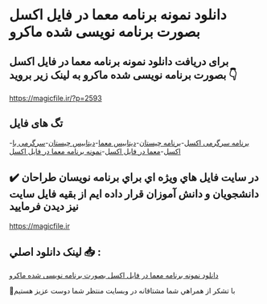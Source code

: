 # دانلود نمونه برنامه معما در فایل اکسل بصورت برنامه نویسی شده ماکرو

## برای دریافت دانلود نمونه برنامه معما در فایل اکسل بصورت برنامه نویسی شده ماکرو به لینک زیر بروید 👇

https://magicfile.ir/?p=2593

## تگ های فایل

-[برنامه سرگرمی اکسل](https://magicfile.ir/product/%d9%86%d9%85%d9%88%d9%86%d9%87-%d8%a8%d8%b1%d9%86%d8%a7%d9%85%d9%87-%d9%85%d8%b9%d9%85%d8%a7-%d8%af%d8%b1-%d9%81%d8%a7%db%8c%d9%84-%d8%a7%da%a9%d8%b3%d9%84/)-[برنامه چیستان](https://magicfile.ir/product/%d9%86%d9%85%d9%88%d9%86%d9%87-%d8%a8%d8%b1%d9%86%d8%a7%d9%85%d9%87-%d9%85%d8%b9%d9%85%d8%a7-%d8%af%d8%b1-%d9%81%d8%a7%db%8c%d9%84-%d8%a7%da%a9%d8%b3%d9%84/)-[دیتابیس معما](https://magicfile.ir/product/%d9%86%d9%85%d9%88%d9%86%d9%87-%d8%a8%d8%b1%d9%86%d8%a7%d9%85%d9%87-%d9%85%d8%b9%d9%85%d8%a7-%d8%af%d8%b1-%d9%81%d8%a7%db%8c%d9%84-%d8%a7%da%a9%d8%b3%d9%84/)-[دیتابیس چیستان](https://magicfile.ir/product/%d9%86%d9%85%d9%88%d9%86%d9%87-%d8%a8%d8%b1%d9%86%d8%a7%d9%85%d9%87-%d9%85%d8%b9%d9%85%d8%a7-%d8%af%d8%b1-%d9%81%d8%a7%db%8c%d9%84-%d8%a7%da%a9%d8%b3%d9%84/)-[سرگرمی با اکسل](https://magicfile.ir/product/%d9%86%d9%85%d9%88%d9%86%d9%87-%d8%a8%d8%b1%d9%86%d8%a7%d9%85%d9%87-%d9%85%d8%b9%d9%85%d8%a7-%d8%af%d8%b1-%d9%81%d8%a7%db%8c%d9%84-%d8%a7%da%a9%d8%b3%d9%84/)-[معما در فایل اکسل](https://magicfile.ir/product/%d9%86%d9%85%d9%88%d9%86%d9%87-%d8%a8%d8%b1%d9%86%d8%a7%d9%85%d9%87-%d9%85%d8%b9%d9%85%d8%a7-%d8%af%d8%b1-%d9%81%d8%a7%db%8c%d9%84-%d8%a7%da%a9%d8%b3%d9%84/)-[نمونه برنامه معما در فایل اکسل](https://magicfile.ir/product/%d9%86%d9%85%d9%88%d9%86%d9%87-%d8%a8%d8%b1%d9%86%d8%a7%d9%85%d9%87-%d9%85%d8%b9%d9%85%d8%a7-%d8%af%d8%b1-%d9%81%d8%a7%db%8c%d9%84-%d8%a7%da%a9%d8%b3%d9%84/)

## ✔️ در سايت فايل هاي ويژه اي براي برنامه نويسان طراحان دانشجويان و دانش آموزان قرار داده ايم از بقيه فايل سايت نيز ديدن فرماييد

https://magicfile.ir


## لينک دانلود اصلي 📥 :

[دانلود نمونه برنامه معما در فایل اکسل بصورت برنامه نویسی شده ماکرو](https://magicfile.ir/product/%d9%86%d9%85%d9%88%d9%86%d9%87-%d8%a8%d8%b1%d9%86%d8%a7%d9%85%d9%87-%d9%85%d8%b9%d9%85%d8%a7-%d8%af%d8%b1-%d9%81%d8%a7%db%8c%d9%84-%d8%a7%da%a9%d8%b3%d9%84/) 


🙏با تشکر از همراهي شما مشتاقانه در وبسایت منتظر شما دوست عزیز هستیم


